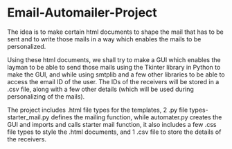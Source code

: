 # Email-Automailer-Project

The idea is to make certain html documents to shape the mail that has to be sent and to write those mails in a way which enables the mails to be personalized. 

Using these html documents, we shall try to make a GUI which enables the layman to be able to send those mails using the Tkinter library in Python to make the GUI, and while using smtplib and a few other libraries to be able to access the email ID of the user. The IDs of the receivers will be stored in a .csv file, along with a few other details (which will be used during personalizing of the mails). 

The project includes .html file types for the templates,  2 .py file types- starter_mail.py defines the mailing function, while automater.py creates the GUI and imports and calls starter mail function, it also includes a few .css file types to style the .html documents, and 1 .csv file to store the details of the receivers.
